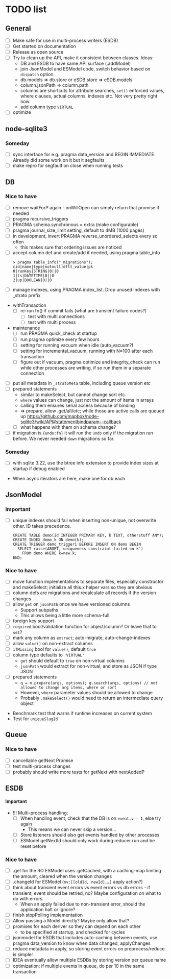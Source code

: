 # TODO list

## General

* [ ] Make safe for use in multi-process writers (ESDB)
* [ ] Get started on documentation
* [ ] Release as open source
* [ ] Try to clean up the API, make it consistent between classes. Ideas:
  * DB and ESDB to have same API surface (.addModel)
  * join JsonModel and ESModel code, switch behavior based on `dispatch` option
  * db.models => db.store or eSDB.store => eSDB.models
  * column.jsonPath => column.path
  * columns are shortcuts for attribute searches, `set()` enforced values, where clauses, actual columns, indexes etc. Not very pretty right now.
  * add column type `VIRTUAL`
* [ ] optimize

## node-sqlite3

### Someday

* [ ] sync interface for e.g. pragma data_version and BEGIN IMMEDIATE. Already did some work on it but it segfaults
* [ ] make repro for segfault on close when running tests

## DB

### Nice to have

* [ ] remove waitForP again - onWillOpen can simply return that promise if needed
* [ ] pragma recursive_triggers
* [ ] PRAGMA schema.synchronous = extra (make configurable)
* [ ] pragma journal_size_limit setting, default to 4MB (1000 pages)
* [ ] in development, invert PRAGMA reverse_unordered_selects every so often
  * this makes sure that ordering issues are noticed
* [ ] accept column def and create/add if needed, using pragma table_info
  ```
  > pragma table_info("_migrations");
  cid|name|type|notnull|dflt_value|pk
  0|runKey|STRING|0||0
  1|ts|DATETIME|0||0
  2|up|BOOLEAN|0||0
  ```
* [ ] manage indexes, using PRAGMA index_list. Drop unused indexes with \_strato prefix
* withTransaction
  * [ ] re-run fn() if commit fails (what are transient failure codes?)
    * [ ] test with multi connections
    * [ ] test with multi process
* maintenance
  * [ ] run PRAGMA quick_check at startup
  * [ ] run pragma optimize every few hours
  * [ ] setting for running vacuum when idle (auto_vacuum?)
  * [ ] setting for incremental_vacuum, running with N=100 after each transaction
  * [ ] figure out if vacuum, pragma optimize and integrity_check can run while other processes are writing, if so run them in a separate connection
* [ ] put all metadata in `_stratoMeta` table, including queue version etc
* [ ] prepared statements
  * similar to makeSelect, but cannot change sort etc.
  * `where` values can change, just not the amount of items in arrays
  * calling them ensures serial access because of binding
  * => prepare, allow .get/all/etc; while those are active calls are queued up
    https://github.com/mapbox/node-sqlite3/wiki/API#statementbindparam--callback
  * [ ] what happens with them on schema change?
* [ ] if migration is `{undo:fn}` it will run the `undo` only if the migration ran before. We never needed `down` migrations so far.

### Someday

* [ ] with sqlite 3.22, use the btree info extension to provide index sizes at startup if debug enabled
* When async iterators are here, make one for db.each

## JsonModel

### Important

* [ ] unique indexes should fail when inserting non-unique, not overwrite other. ID takes precedence.
  ```
  CREATE TABLE demo(id INTEGER PRIMARY KEY, k TEXT, otherstuff ANY);
  CREATE INDEX demo_k ON demo(k);
  CREATE TRIGGER demo_trigger1 BEFORE INSERT ON demo BEGIN
    SELECT raise(ABORT,'uniqueness constraint failed on k')
      FROM demo WHERE k=new.k;
  END;
  ```

### Nice to have

* [ ] move function implementations to separate files, especially constructor and makeSelect; initialize all this.x helper vars so they are obvious
* [ ] column defs are migrations and recalculate all records if the version changes
* [ ] allow `get` on `jsonPath` once we have versioned columns
  * Support subpaths
  * This allows being a little more schema-full
* [ ] foreign key support
* [ ] `required` bool/validation function for object/column? Or leave that to `set`?
* [ ] mark any column as `extract`; auto-migrate, auto-change-indexes
* [ ] allow `value()` on non-extract columns
* [ ] `ifMissing` bool for `value()`, default `true`
* [ ] column type defaults to `'VIRTUAL'`
  * `get` should default to `true` on non-virtual columns
  * `jsonPath` would extract for non-virtual, and store as JSON if type JSON
* [ ] prepared statements
  * `q = m.prepare(args, options); q.search(args, options) // not allowed to change arg items, where or sort`
  * However, `where` parameter values should be allowed to change
  * Probably `.makeSelect()` would need to return an intermediate query object
* Benchmark test that warns if runtime increases on current system
* Test for `uniqueSlugId`

## Queue

### Nice to have

* [ ] cancellable getNext Promise
* [ ] test multi-process changes
* [ ] probably should write more tests for getNext with nextAddedP

## ESDB

#### Important

* !!! Multi-process handling:
  * [ ] When handling event, check that the DB is on `event.v - 1`, else try again
    * This means we can never skip a version…
  * [ ] Store listeners should also get events handled by other processes
  * [ ] ESModel getNextId should only work during reducer run and be reset before

### Nice to have

* [ ] .get for the RO ESModel uses .getCached, with a caching-map limiting the amount, cleared when the version changes
* [ ] .changeId for ESModel (`mv:[[oldId, newId],…]` apply action?)
* [ ] think about transient event errors vs event errors vs db errors - if transient, event should be retried, no? Maybe configuration on what to do with errors.
  * When an apply failed due to non-transient error, should the application halt or ignore?
* [ ] finish stopPolling implementation
* [ ] Allow passing a Model directly? Maybe only allow that?
* [ ] promises for each deriver so they can depend on each other
  * to be specified at startup, and checked for cycles
* [ ] jsonmodel for ESDB that includes auto-caching between events, use pragma data_version to know when data changed, applyChanges
* [ ] reduce metadata in apply, so storing event errors on preprocess/reduce is simpler
* [ ] IDEA eventually allow multiple ESDBs by storing version per queue name
* [ ] optimization: if multiple events in queue, do per 10 in the same transaction
